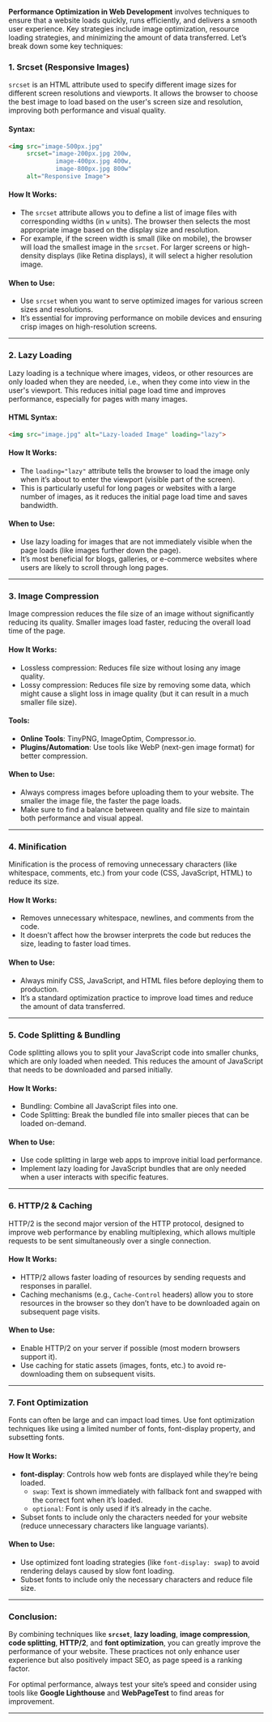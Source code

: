 **Performance Optimization in Web Development** involves techniques to ensure that a website loads quickly, runs efficiently, and delivers a smooth user experience. Key strategies include image optimization, resource loading strategies, and minimizing the amount of data transferred. Let’s break down some key techniques:

### 1. **Srcset (Responsive Images)**

`srcset` is an HTML attribute used to specify different image sizes for different screen resolutions and viewports. It allows the browser to choose the best image to load based on the user's screen size and resolution, improving both performance and visual quality.

#### **Syntax**:
```html
<img src="image-500px.jpg" 
     srcset="image-200px.jpg 200w, 
             image-400px.jpg 400w, 
             image-800px.jpg 800w"
     alt="Responsive Image">
```

#### **How It Works**:
- The `srcset` attribute allows you to define a list of image files with corresponding widths (in `w` units). The browser then selects the most appropriate image based on the display size and resolution.
- For example, if the screen width is small (like on mobile), the browser will load the smallest image in the `srcset`. For larger screens or high-density displays (like Retina displays), it will select a higher resolution image.

#### **When to Use**:
- Use `srcset` when you want to serve optimized images for various screen sizes and resolutions.
- It’s essential for improving performance on mobile devices and ensuring crisp images on high-resolution screens.

---

### 2. **Lazy Loading**

Lazy loading is a technique where images, videos, or other resources are only loaded when they are needed, i.e., when they come into view in the user's viewport. This reduces initial page load time and improves performance, especially for pages with many images.

#### **HTML Syntax**:
```html
<img src="image.jpg" alt="Lazy-loaded Image" loading="lazy">
```

#### **How It Works**:
- The `loading="lazy"` attribute tells the browser to load the image only when it’s about to enter the viewport (visible part of the screen).
- This is particularly useful for long pages or websites with a large number of images, as it reduces the initial page load time and saves bandwidth.

#### **When to Use**:
- Use lazy loading for images that are not immediately visible when the page loads (like images further down the page).
- It’s most beneficial for blogs, galleries, or e-commerce websites where users are likely to scroll through long pages.

---

### 3. **Image Compression**

Image compression reduces the file size of an image without significantly reducing its quality. Smaller images load faster, reducing the overall load time of the page.

#### **How It Works**:
- Lossless compression: Reduces file size without losing any image quality.
- Lossy compression: Reduces file size by removing some data, which might cause a slight loss in image quality (but it can result in a much smaller file size).

#### **Tools**:
- **Online Tools**: TinyPNG, ImageOptim, Compressor.io.
- **Plugins/Automation**: Use tools like WebP (next-gen image format) for better compression.

#### **When to Use**:
- Always compress images before uploading them to your website. The smaller the image file, the faster the page loads.
- Make sure to find a balance between quality and file size to maintain both performance and visual appeal.

---

### 4. **Minification**

Minification is the process of removing unnecessary characters (like whitespace, comments, etc.) from your code (CSS, JavaScript, HTML) to reduce its size.

#### **How It Works**:
- Removes unnecessary whitespace, newlines, and comments from the code.
- It doesn’t affect how the browser interprets the code but reduces the size, leading to faster load times.

#### **When to Use**:
- Always minify CSS, JavaScript, and HTML files before deploying them to production.
- It’s a standard optimization practice to improve load times and reduce the amount of data transferred.

---

### 5. **Code Splitting & Bundling**

Code splitting allows you to split your JavaScript code into smaller chunks, which are only loaded when needed. This reduces the amount of JavaScript that needs to be downloaded and parsed initially.

#### **How It Works**:
- Bundling: Combine all JavaScript files into one.
- Code Splitting: Break the bundled file into smaller pieces that can be loaded on-demand.

#### **When to Use**:
- Use code splitting in large web apps to improve initial load performance.
- Implement lazy loading for JavaScript bundles that are only needed when a user interacts with specific features.

---

### 6. **HTTP/2 & Caching**

HTTP/2 is the second major version of the HTTP protocol, designed to improve web performance by enabling multiplexing, which allows multiple requests to be sent simultaneously over a single connection.

#### **How It Works**:
- HTTP/2 allows faster loading of resources by sending requests and responses in parallel.
- Caching mechanisms (e.g., `Cache-Control` headers) allow you to store resources in the browser so they don’t have to be downloaded again on subsequent page visits.

#### **When to Use**:
- Enable HTTP/2 on your server if possible (most modern browsers support it).
- Use caching for static assets (images, fonts, etc.) to avoid re-downloading them on subsequent visits.

---

### 7. **Font Optimization**

Fonts can often be large and can impact load times. Use font optimization techniques like using a limited number of fonts, font-display property, and subsetting fonts.

#### **How It Works**:
- **font-display**: Controls how web fonts are displayed while they’re being loaded.
    - `swap`: Text is shown immediately with fallback font and swapped with the correct font when it’s loaded.
    - `optional`: Font is only used if it’s already in the cache.
- Subset fonts to include only the characters needed for your website (reduce unnecessary characters like language variants).

#### **When to Use**:
- Use optimized font loading strategies (like `font-display: swap`) to avoid rendering delays caused by slow font loading.
- Subset fonts to include only the necessary characters and reduce file size.

---

### Conclusion:
By combining techniques like **`srcset`**, **lazy loading**, **image compression**, **code splitting**, **HTTP/2**, and **font optimization**, you can greatly improve the performance of your website. These practices not only enhance user experience but also positively impact SEO, as page speed is a ranking factor. 

For optimal performance, always test your site’s speed and consider using tools like **Google Lighthouse** and **WebPageTest** to find areas for improvement.



---